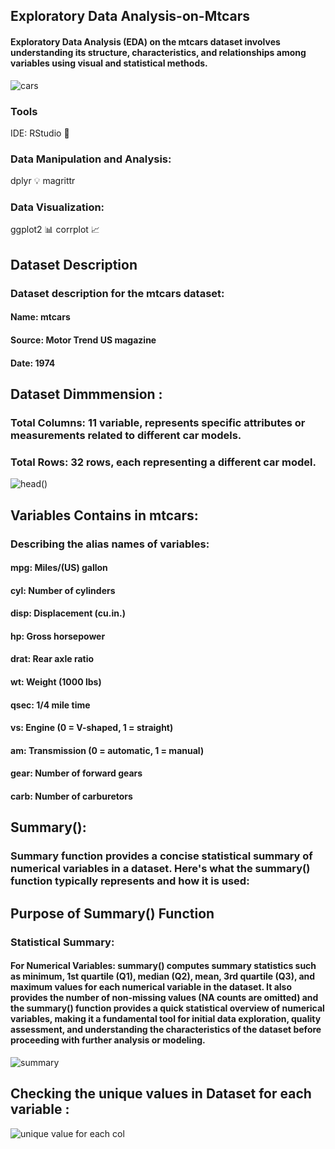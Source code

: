 ## Exploratory Data Analysis-on-Mtcars
#### Exploratory Data Analysis (EDA) on the mtcars dataset involves understanding its structure, characteristics, and relationships among variables using visual and statistical methods.
![cars](https://github.com/Shankarrai2171/EDA-on-Mtcars/assets/164284515/3ff77088-7690-413e-b443-57d75c02a16b)
### Tools
IDE: RStudio 📓

### Data Manipulation and Analysis:
dplyr 💡
magrittr
### Data Visualization:
ggplot2 📊
corrplot 📈
## Dataset Description
### Dataset description for the mtcars dataset:
#### Name: mtcars
#### Source: Motor Trend US magazine
#### Date: 1974
## Dataset Dimmmension :
### Total Columns: 11 variable, represents specific attributes or measurements related to different car models.
### Total Rows: 32 rows, each representing a different car model.

![head()](https://github.com/Shankarrai2171/EDA-on-Mtcars/assets/164284515/c16b22f6-5fb8-409c-8dec-558670847faa)
## Variables Contains in mtcars:
### Describing the alias names of variables:
#### mpg: Miles/(US) gallon
#### cyl: Number of cylinders
#### disp: Displacement (cu.in.)
#### hp: Gross horsepower
#### drat: Rear axle ratio
#### wt: Weight (1000 lbs)
#### qsec: 1/4 mile time
#### vs: Engine (0 = V-shaped, 1 = straight)
#### am: Transmission (0 = automatic, 1 = manual)
#### gear: Number of forward gears
#### carb: Number of carburetors
## Summary():
### Summary function provides a concise statistical summary of numerical variables in a dataset. Here's what the summary() function typically represents and how it is used:
## Purpose of Summary() Function
### Statistical Summary:
#### For Numerical Variables: summary() computes summary statistics such as minimum, 1st quartile (Q1), median (Q2), mean, 3rd quartile (Q3), and maximum values for each numerical variable in the dataset. It also provides the number of non-missing values (NA counts are omitted) and the summary() function provides a quick statistical overview of numerical variables, making it a fundamental tool for initial data exploration, quality assessment, and understanding the characteristics of the dataset before proceeding with further analysis or modeling.
![summary](https://github.com/Shankarrai2171/EDA-on-Mtcars/assets/164284515/202db2ec-719e-437e-9c28-e6f5e9e8019a)
## Checking the unique values in Dataset for each variable :
![unique value for each col](https://github.com/Shankarrai2171/EDA-on-Mtcars/assets/164284515/2118def7-150a-4279-9df4-321a50c20015)
